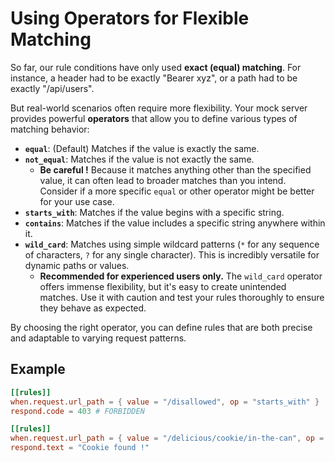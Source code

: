 # Using Operators for Flexible Matching

So far, our rule conditions have only used **exact (equal) matching**. For instance, a header had to be exactly "Bearer xyz", or a path had to be exactly "/api/users".

But real-world scenarios often require more flexibility. Your mock server provides powerful **operators** that allow you to define various types of matching behavior:

- **`equal`**: (Default) Matches if the value is exactly the same.
- **`not_equal`**: Matches if the value is not exactly the same.
    - **Be careful !** Because it matches anything other than the specified value, it can often lead to broader matches than you intend. Consider if a more specific `equal` or other operator might be better for your use case.
- **`starts_with`**: Matches if the value begins with a specific string.
- **`contains`**: Matches if the value includes a specific string anywhere within it.
- **`wild_card`**: Matches using simple wildcard patterns (`*` for any sequence of characters, `?` for any single character). This is incredibly versatile for dynamic paths or values.
    - **Recommended for experienced users only.** The `wild_card` operator offers immense flexibility, but it's easy to create unintended matches. Use it with caution and test your rules thoroughly to ensure they behave as expected.

By choosing the right operator, you can define rules that are both precise and adaptable to varying request patterns.

## Example

```toml
[[rules]]
when.request.url_path = { value = "/disallowed", op = "starts_with" }
respond.code = 403 # FORBIDDEN

[[rules]]
when.request.url_path = { value = "/delicious/cookie/in-the-can", op = "contains" }
respond.text = "Cookie found !"
```
